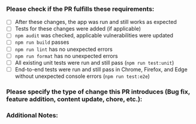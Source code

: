 ### Please check if the PR fulfills these requirements:

- [ ] After these changes, the app was run and still works as expected
- [ ] Tests for these changes were added (if applicable)
- [ ] `npm audit` was checked, applicable vulnerabilities were updated
- [ ] `npm run build` passes
- [ ] `npm run lint` has no unexpected errors
- [ ] `npm run format` has no unexpected errors
- [ ] All existing unit tests were run and still pass (`npm run test:unit`)
- [ ] End-to-end tests were run and still pass in Chrome, Firefox, and Edge without unexpected console errors (`npm run test:e2e`)

### Please specify the type of change this PR introduces (Bug fix, feature addition, content update, chore, etc.):

### Additional Notes:
